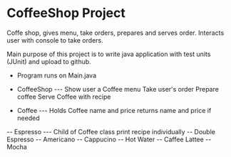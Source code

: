 # CoffeeShop Project

Coffe shop, gives menu, take orders, prepares and serves order.
Interacts user with console to take orders.

Main purpose of this project is to write java application with test units (JUnit) and upload to github.

- Program runs on Main.java

- CoffeeShop --- Show user a Coffee menu
                 Take user's order
                 Prepare coffee
                 Serve Coffee with recipe

- Coffee     --- Holds Coffee name and price
                 returns name and price if needed
            
-- Espresso    --- Child of Coffee class print recipe individually
-- Double Espresso
-- Americano
-- Cappucino
-- Hot Water
-- Caffee Lattee
-- Mocha             
 
